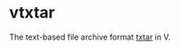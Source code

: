 # vtxtar
The text-based file archive format [txtar](https://pkg.go.dev/golang.org/x/tools/txtar#hdr-Txtar_format) in V.
